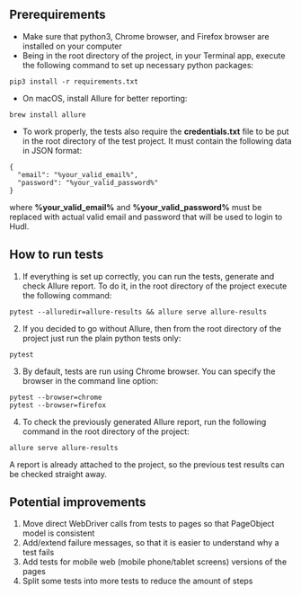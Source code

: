 ## Prerequirements

* Make sure that python3, Chrome browser, and Firefox browser are installed on your computer
* Being in the root directory of the project, in your Terminal app, execute the following command to set up necessary python packages:

```
pip3 install -r requirements.txt
```

* On macOS, install Allure for better reporting:

```
brew install allure
```

* To work properly, the tests also require the **credentials.txt** file to be put in the root directory of the test project. It must contain the following data in JSON format:

```
{
  "email": "%your_valid_email%",
  "password": "%your_valid_password%"
}
```

where **%your_valid_email%** and **%your_valid_password%** must be replaced with actual valid email and password that will be used to login to Hudl.

## How to run tests

1. If everything is set up correctly, you can run the tests, generate and check Allure report. To do it, in the root directory of the project execute the following command:
```
pytest --alluredir=allure-results && allure serve allure-results
```

2. If you decided to go without Allure, then from the root directory of the project just run the plain python tests only:
```
pytest
```

3. By default, tests are run using Chrome browser. You can specify the browser in the command line option:
```
pytest --browser=chrome
pytest --browser=firefox
```

4. To check the previously generated Allure report, run the following command in the root directory of the project:
```
allure serve allure-results
```
A report is already attached to the project, so the previous test results can be checked straight away.

## Potential improvements

1. Move direct WebDriver calls from tests to pages so that PageObject model is consistent
2. Add/extend failure messages, so that it is easier to understand why a test fails
3. Add tests for mobile web (mobile phone/tablet screens) versions of the pages
4. Split some tests into more tests to reduce the amount of steps

